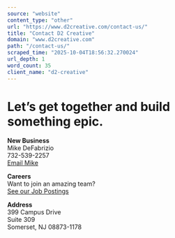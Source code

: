 ```yaml
---
source: "website"
content_type: "other"
url: "https://www.d2creative.com/contact-us/"
title: "Contact D2 Creative"
domain: "www.d2creative.com"
path: "/contact-us/"
scraped_time: "2025-10-04T18:56:32.270024"
url_depth: 1
word_count: 35
client_name: "d2-creative"
---
```


# Let’s get together and build something epic.

**New Business**  
Mike DeFabrizio  
732-539-2257  
[Email Mike](/cdn-cgi/l/email-protection#a0cdc4c5c6c1c2d2c9dac9cfe0c492c3d2c5c1d4c9d6c58ec3cfcd)

**Careers**  
Want to join an amazing team?  
[See our Job Postings](/careers/)

**Address**  
399 Campus Drive  
Suite 309  
Somerset, NJ 08873-1178